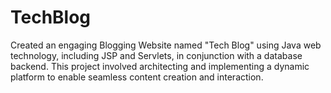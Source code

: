 # TechBlog
Created an engaging Blogging Website  named "Tech Blog" using Java web technology, including JSP and Servlets, in  conjunction with a database backend. This project involved architecting and implementing a dynamic  platform to enable seamless content creation and interaction.
